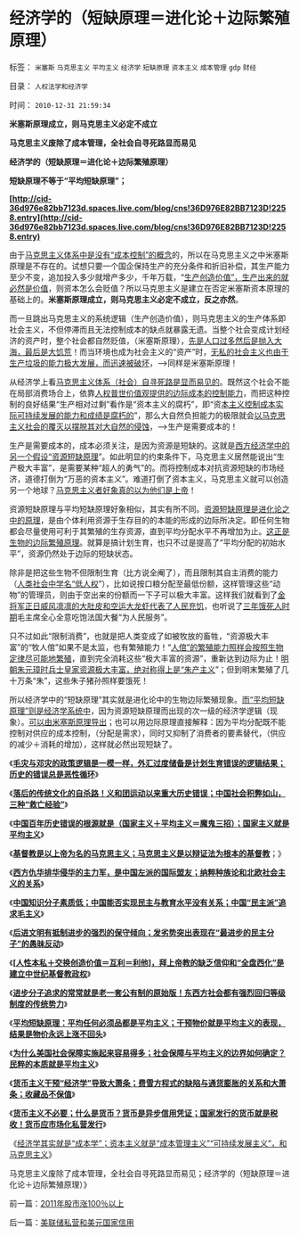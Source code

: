 # 经济学的（短缺原理＝进化论＋边际繁殖原理）

标签： `米塞斯` `马克思主义` `平均主义` `经济学` `短缺原理` `资本主义` `成本管理` `gdp` `财经` 

目录： `人权法学和经济学`

时间： `2010-12-31 21:59:34`

**米塞斯原理成立，则马克思主义必定不成立**

**马克思主义废除了成本管理，全社会自寻死路显而易见**

**经济学的（短缺原理＝进化论＋边际繁殖原理）**

**短缺原理不等于“平均短缺原理”；**

**[http://cid-36d976e82bb7123d.spaces.live.com/blog/cns!36D976E82BB7123D!2258.entry](http://cid-36d976e82bb7123d.spaces.live.com/blog/cns!36D976E82BB7123D!2258.entry)**

由于[马克思主义体系中是没有“成本控制”的概念](../../../2010/4/23/凯恩斯主义就是社会主义就是计划经济.md)的，所以在马克思主义之中米塞斯原理是不存在的。试想只要一个国企保持生产的充分条件和折旧补偿，其生产能力至少不变，追加投入多少就增产多少，千年万载，“[生产创造价值”，生产出来的就必然是价值](../../../2010/10/31/马克思的《资本论》就是《国富论》中的错误.md)，则资本怎么会贬值？所以马克思主义是建立在否定米塞斯资本原理的基础上的。**米塞斯原理成立，则马克思主义必定不成立，反之亦然**。

而一旦跳出马克思主义的系统逻辑（生产创造价值），则马克思主义的生产体系即社会主义，不但停滞而且无法控制成本的缺点就暴露无遗。当整个社会变成计划经济的资产时，整个社会都自然贬值，（米塞斯原理），[先是人口过多然后是抛入大海，最后是大饥荒](../../../2009/6/10/内需萎缩！把供应过剩的人力资源倒入大海.md)！而当环境也成为社会主义的“资产”时，[无私的社会主义也由于生产垃圾的能力极大发展，而迅速被破坏](../../../2010/6/15/马克思生产力观即尽量破坏环境不求回报.md)，——>同样是米塞斯原理！

从经济学上看[马克思主义体系（社会）自寻死路是显而易见的](../../../2010/12/26/义和团运动以来的重大错误.md)。既然这个社会不能在局部消费场合上，依靠[人权普世价值观提供的边际成本的控制能力](../../../2010/6/7/《资本论》错在“生产创造价值”.md)，而把这种控制的良好结果“生产相对过剩”看作是“资本主义的腐朽”，即“资[本主义控制成本实际可持续发展的能力和成绩是腐朽的](../../../2009/9/16/绿色的社会发展就是私有制让老百姓富起来！.md)”，那么大自然负担能力的极限就会[以马克思主义社会的覆灭以摆脱其对大自然的侵蚀](../../../2009/9/16/亵渎自然母亲的“发展就是硬道理”.md)，——>生产是需要成本的！

生产是需要成本的，成本必须关注，是因为资源是短缺的。这就是[西方经济学中的另一个假设“资源短缺原理](../../../2009/10/19/西方经济学的思维模式.md)”。如此明显的约束条件下，马克思主义居然能说出“生产极大丰富”，是需要某种“超人的勇气”的。而将控制成本对抗资源短缺的市场经济，道德打倒为“万恶的资本主义”。难道打倒了资本主义，马克思主义就可以创造另一个地球？[马克思主义者好象真的以为他们是上帝](../../../2009/5/1/人定胜天？马列唯心信仰对客观规律干预冲动.md)！

资源短缺原理与平均短缺原理好象相似，其实有所不同。[资源短缺原理是进化论之中的原理](../../../2010/12/23/为什么基督教仇恨进化论？.md)，是由个体利用资源于生存目的的本能的形成的边际所决定。即任何生物都会尽量使用可利于其繁殖的生存资源，直到平均分配水平不再增加为止。[这正是生物的边际繁殖原理](../../../2010/12/25/人口增长规律与贫富无关.md)。就算是搞计划生育，也只不过是提高了“平均分配的初始水平”，资源仍然处于边际的短缺状态。

除非是把这些生物不但限制生育（比方说全阉了），而且限制其自主消费的能力（[人类社会中学名“低人权](../../../2009/10/29/人道不是人权；人道主义和低人权社会的关系.md)”），比如说按口粮分配至最低份额，这样管理这些“动物”的管理员，则由于空出来的份额而一下子可以极大丰富。这样我们就看到了[金将军正日威风凛凛的大肚皮和空运大龙虾代表了人民充饥](../../../2009/6/3/朝鲜是个天堂，衣食住行减肥死都免费.md)，也听说了[三年饿死人时期](../../../2009/8/2/英属孟加拉两次大饥荒和经济学家的良心.md)毛主席全心全意吃饱法国大餐“为人民服务”。

只不过如此“限制消费”，也就是把人类变成了如被牧放的畜牲，“资源极大丰富”的“牧人倌”如果不是太监，也有繁殖能力！“[人倌”的繁殖能力照样会按照生物定律尽可能地繁殖](../../../2010/12/24/计划生育的“科学依据”是伪造的.md)，直到完全消耗这些“极大丰富的资源”，重新达到边际为止！[明朝朱元璋时兵士皇家资源极大丰富，绝对称得上是“朱产主义](../../../2008/10/26/明朝必亡！冤杀袁崇焕，也只是小事一桩.md)”；但到明末繁殖了几十万条“朱”，这些朱子猪孙照样要饿死！

所以经济学中的“短缺原理”其实就是进化论中的生物边际繁殖现象。[而“平均短缺原理”则是经济学系统中](../../../2010/8/3/反对医疗市场去特权化的人民群众.md)，因为资源短缺原理而出现的次一级的经济学逻辑（现象）。[可以由米塞斯原理导出](../../../2010/12/21/米塞斯资本原理；什么是亏损？.md)；也可以用边际原理直接解释：因为平均分配既不能控制对供应的成本控制，（分配是需求），同时又抑制了消费者的要素替代，（供应的减少＋消耗的增加），这样就必然出现短缺了。

《[**毛灾与邓灾的政策逻辑是一模一样，外汇过度储备是计划生育错误的逻辑结果；历史的错误总是恶性循环**](http://hi.baidu.com/darthchn/blog/item/95314adfd09ec94694ee37e1.html)》

《[**落后的传统文化的自杀路！义和团运动以来重大历史错误；中国社会积弊如山，三种“救亡经验”**](../../../2010/12/26/义和团运动以来的重大错误.md)》

《[**中国百年历史错误的根源就是（国家主义＋平均主义＝魔鬼三招）；国家主义就是平均主义**](http://hi.baidu.com/darthchn/blog/item/eac2b5f575a28efd7609d7e7.html)》

《[**基督教是以上帝为名的马克思主义；马克思主义是以辩证法为根本的基督教**](../../../2010/12/27/路德新教是与马克思主义完全相反.md)；》

《[**西方仇华排华侵华的主力军，是中国左派的国际盟友；纳粹种族论和北欧社会主义的关系**](../../../2010/12/27/美国三次挽救了中国，三次挽救欧洲.md)》

《[**中国知识分子素质低；中国能否实现民主与教育水平没有关系；中国“民主派”追求毛主义**](../../../2010/12/27/文革“知识越多越反动”错在那里？.md)》

《[**后进文明有抵制进步的强烈的保守倾向；发劣势突出表现在“最进步的民主分子”的愚昧反动**](../../../2010/12/28/后发劣势突出表现在“进步分子”愚昧反动.md)》

《[**[人性本私＋交换创造价值＝互利＝利他]，拜上帝教的缺乏信仰和“全盘西化”是建立中世纪基督教政权**](../../../2010/12/28/拜上帝教的“缺乏信仰”和“全盘西化”.md)》

《[**进步分子追求的常常就是老一套公有制的原始版！东西方社会都有强烈回归等级制度的传统势力**](../../../2010/12/28/美国的成功很可能是偶然事件.md)》

《[**平均短缺原理：平均任何必须品都是平均主义；干预物价就是平均主义的表现，结果是物价永远上涨不回头**](../../../2010/12/29/美国的社会保障和平均主义和民粹.md)》

《[**为什么美国社会保障实施起来容易得多；社会保障与平均主义的边界如何确定？民粹的本质就是平均主义**](../../../2010/12/29/什么是完全竞争？租值和租值耗散.md)》

《[**货币主义干预“经济学”导致大萧条；费雪方程式的缺陷与通货膨胀的关系和大萧条；收藏品不保值**](../../../2010/12/30/货币主义导致恶性通货膨胀和大萧条.md)》

《[**货币主义不必要；什么是货币？货币是异步信用凭证；国家发行的货币就是税收！货币应市场化私营发行**](../../../2010/12/30/货币就是税收；货币发行私有化；.md)》

《[经济学其实就是“成本学”；资本主义就是“成本管理主义”“可持续发展主义”，和马克思主义](../../../2010/12/30/经济学就是成本学，资本主义即绿色GDP主义.md)》

马克思主义废除了成本管理，全社会自寻死路显而易见；经济学的（短缺原理＝进化论＋边际繁殖原理）》



前一篇：[2011年股市涨100％以上](../../../2010/12/31/2011年股市涨100％以上.md)

后一篇：[美联储私营和美元国家信用](../../../2010/12/31/美联储私营和美元国家信用.md)